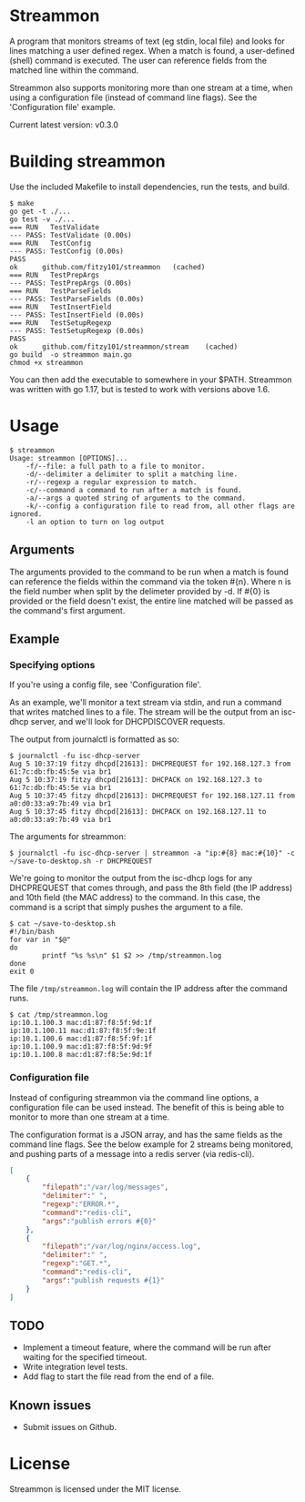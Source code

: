 # Streammon
A program that monitors streams of text (eg stdin, local file) and looks for lines matching a user defined regex.
When a match is found, a user-defined (shell) command is executed. The user can reference fields from the matched line
within the command. 

Streammon also supports monitoring more than one stream at a time, when using a configuration file (instead of command line flags). See the 'Configuration file' example.

Current latest version: v0.3.0

# Building streammon
Use the included Makefile to install dependencies, run the tests, and build.

```
$ make
go get -t ./...
go test -v ./...
=== RUN   TestValidate
--- PASS: TestValidate (0.00s)
=== RUN   TestConfig
--- PASS: TestConfig (0.00s)
PASS
ok      github.com/fitzy101/streammon   (cached)
=== RUN   TestPrepArgs
--- PASS: TestPrepArgs (0.00s)
=== RUN   TestParseFields
--- PASS: TestParseFields (0.00s)
=== RUN   TestInsertField
--- PASS: TestInsertField (0.00s)
=== RUN   TestSetupRegexp
--- PASS: TestSetupRegexp (0.00s)
PASS
ok      github.com/fitzy101/streammon/stream    (cached)
go build  -o streammon main.go
chmod +x streammon

```

You can then add the executable to somewhere in your $PATH.
Streammon was written with go 1.17, but is tested to work with versions above 1.6.

# Usage
```
$ streammon
Usage: streammon [OPTIONS]...
	-f/--file: a full path to a file to monitor.
	-d/--delimiter a delimiter to split a matching line.
	-r/--regexp a regular expression to match.
	-c/--command a command to run after a match is found.
	-a/--args a quoted string of arguments to the command.
	-k/--config a configuration file to read from, all other flags are ignored.
	-l an option to turn on log output
```

## Arguments
The arguments provided to the command to be run when a match is found can reference the fields within the command via the token #{n}. Where n is the field number when split by the delimeter provided by -d. If #{0} is provided or the field doesn't exist, the entire line matched will be passed as the command's first argument.

## Example

### Specifying options
If you're using a config file, see 'Configuration file'.

As an example, we'll monitor a text stream via stdin, and run a command that writes matched lines to a file.
The stream will be the output from an isc-dhcp server, and we'll look for DHCPDISCOVER requests.

The output from journalctl is formatted as so:
```
$ journalctl -fu isc-dhcp-server
Aug 5 10:37:19 fitzy dhcpd[21613]: DHCPREQUEST for 192.168.127.3 from 61:7c:db:fb:45:5e via br1
Aug 5 10:37:19 fitzy dhcpd[21613]: DHCPACK on 192.168.127.3 to 61:7c:db:fb:45:5e via br1
Aug 5 10:37:45 fitzy dhcpd[21613]: DHCPREQUEST for 192.168.127.11 from a0:d0:33:a9:7b:49 via br1
Aug 5 10:37:45 fitzy dhcpd[21613]: DHCPACK on 192.168.127.11 to a0:d0:33:a9:7b:49 via br1
```

The arguments for streammon:
```
$ journalctl -fu isc-dhcp-server | streammon -a "ip:#{8} mac:#{10}" -c ~/save-to-desktop.sh -r DHCPREQUEST
```

We're going to monitor the output from the isc-dhcp logs for any DHCPREQUEST that comes through, and pass the 8th field (the IP address) and 10th field (the MAC address) to the command. In this case, the command is a script that simply pushes the argument to a file.

```
$ cat ~/save-to-desktop.sh
#!/bin/bash
for var in "$@"
do
        printf "%s %s\n" $1 $2 >> /tmp/streammon.log
done
exit 0
```

The file `/tmp/streammon.log` will contain the IP address after the command runs.

```
$ cat /tmp/streammon.log
ip:10.1.100.3 mac:d1:87:f8:5f:9d:1f
ip:10.1.100.11 mac:d1:87:f8:5f:9e:1f
ip:10.1.100.6 mac:d1:87:f8:5f:9f:1f
ip:10.1.100.9 mac:d1:87:f8:5f:9d:9f
ip:10.1.100.8 mac:d1:87:f8:5e:9d:1f
```

### Configuration file
Instead of configuring streammon via the command line options, a configuration file can be used instead. The benefit of this is being able to monitor to more than one stream at a time.

The configuration format is a JSON array, and has the same fields as the command line flags. See the below example for 2 streams being monitored, and pushing parts of a message into a redis server (via redis-cli).

```json
[
	{
		"filepath":"/var/log/messages",
		"delimiter":" ",
		"regexp":"ERROR.*",
		"command":"redis-cli",
		"args":"publish errors #{0}"
	},
	{
		"filepath":"/var/log/nginx/access.log",
		"delimiter":" ",
		"regexp":"GET.*",
		"command":"redis-cli",
		"args":"publish requests #{1}"
	}
]
```

## TODO
- Implement a timeout feature, where the command will be run after waiting for the specified timeout.
- Write integration level tests.
- Add flag to start the file read from the end of a file.

## Known issues
- Submit issues on Github.

# License
Streammon is licensed under the MIT license.
